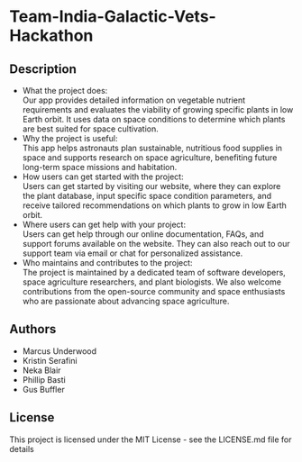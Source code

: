 # Team-India-Galactic-Vets-Hackathon

## Description
- What the project does:
<br/>Our app provides detailed information on vegetable nutrient requirements and evaluates the viability of growing specific plants in low Earth orbit. It uses data on space conditions to determine which plants are best suited for space cultivation.
- Why the project is useful:
<br/>This app helps astronauts plan sustainable, nutritious food supplies in space and supports research on space agriculture, benefiting future long-term space missions and habitation.
- How users can get started with the project:
<br/>Users can get started by visiting our website, where they can explore the plant database, input specific space condition parameters, and receive tailored recommendations on which plants to grow in low Earth orbit.
- Where users can get help with your project:
<br/>Users can get help through our online documentation, FAQs, and support forums available on the website. They can also reach out to our support team via email or chat for personalized assistance.
- Who maintains and contributes to the project:
<br/>The project is maintained by a dedicated team of software developers, space agriculture researchers, and plant biologists. We also welcome contributions from the open-source community and space enthusiasts who are passionate about advancing space agriculture.

## Authors
- Marcus Underwood
- Kristin Serafini
- Neka Blair
- Phillip Basti
- Gus Buffler

## License
This project is licensed under the MIT License - see the LICENSE.md file for details
